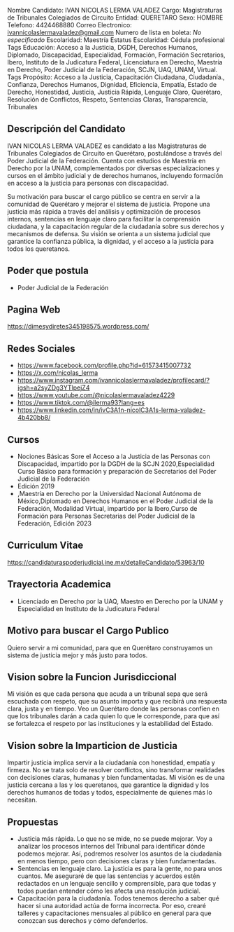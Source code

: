 Nombre Candidato: IVAN NICOLAS LERMA VALADEZ
Cargo: Magistraturas de Tribunales Colegiados de Circuito
Entidad: QUERETARO
Sexo: HOMBRE
Telefono: 4424468880
Correo Electronico: ivannicolaslermavaladez@gmail.com
Numero de lista en boleta: *No especificado*
Escolaridad: Maestría
Estatus Escolaridad: Cédula profesional
Tags Educación: Acceso a la Justicia, DGDH, Derechos Humanos, Diplomado, Discapacidad, Especialidad, Formación, Formación Secretarios, Ibero, Instituto de la Judicatura Federal, Licenciatura en Derecho, Maestría en Derecho, Poder Judicial de la Federación, SCJN, UAQ, UNAM, Virtual.
Tags Propósito: Acceso a la Justicia, Capacitación Ciudadana, Ciudadanía., Confianza, Derechos Humanos, Dignidad, Eficiencia, Empatía, Estado de Derecho, Honestidad, Justicia, Justicia Rápida, Lenguaje Claro, Querétaro, Resolución de Conflictos, Respeto, Sentencias Claras, Transparencia, Tribunales


## Descripción del Candidato 

IVAN NICOLAS LERMA VALADEZ es candidato a las Magistraturas de Tribunales Colegiados de Circuito en Querétaro, postulándose a través del Poder Judicial de la Federación. Cuenta con estudios de Maestría en Derecho por la UNAM, complementados por diversas especializaciones y cursos en el ámbito judicial y de derechos humanos, incluyendo formación en acceso a la justicia para personas con discapacidad.

Su motivación para buscar el cargo público se centra en servir a la comunidad de Querétaro y mejorar el sistema de justicia. Propone una justicia más rápida a través del análisis y optimización de procesos internos, sentencias en lenguaje claro para facilitar la comprensión ciudadana, y la capacitación regular de la ciudadanía sobre sus derechos y mecanismos de defensa. Su visión se orienta a un sistema judicial que garantice la confianza pública, la dignidad, y el acceso a la justicia para todos los queretanos.


## Poder que postula

- Poder Judicial de la Federación


## Pagina Web

https://dimesydiretes345198575.wordpress.com/


## Redes Sociales

- https://www.facebook.com/profile.php?id=61573415007732
- https://x.com/nicolas_lerma
- https://www.instagram.com/ivannicolaslermavaladez/profilecard/?igsh=a2syZDg3YTlpejZ4
- https://www.youtube.com/@nicolaslermavaladez4229
- https://www.tiktok.com/@ilerma93?lang=es
- https://www.linkedin.com/in/ivC3A1n-nicolC3A1s-lerma-valadez-4b420bb8/


## Cursos

- Nociones Básicas Sore el Acceso a la Justicia de las Personas con Discapacidad, impartido por la DGDH de la SCJN 2020,Especialidad Curso Básico para formación y preparación de Secretarios del Poder Judicial de la Federación
- Edición 2019
- ,Maestría en Derecho por la Universidad Nacional Autónoma de México,Diplomado en Derechos Humanos en el Poder Judicial de la Federación, Modalidad Virtual, impartido por la Ibero,Curso de Formación para Personas Secretarias del Poder Judicial de la Federación, Edición 2023


## Curriculum Vitae

https://candidaturaspoderjudicial.ine.mx/detalleCandidato/53963/10


## Trayectoria Academica

- Licenciado en Derecho por la UAQ, Maestro en Derecho por la UNAM y Especialidad en Instituto de la Judicatura Federal


## Motivo para buscar el Cargo Publico

Quiero servir a mi comunidad, para que en Querétaro construyamos un sistema de justicia mejor y más justo para todos.


## Vision sobre la Funcion Jurisdiccional

Mi visión es que cada persona que acuda a un tribunal sepa que será escuchada con respeto, que su asunto importa y que recibirá una respuesta clara, justa y en tiempo. Veo un Querétaro donde las personas confíen en que los tribunales darán a cada quien lo que le corresponde, para que así se fortalezca el respeto por las instituciones y la estabilidad del Estado.


## Vision sobre la Imparticion de Justicia

Impartir justicia implica servir a la ciudadanía con honestidad, empatía y firmeza. No se trata solo de resolver conflictos, sino transformar realidades con decisiones claras, humanas y bien fundamentadas. Mi visión es de una justicia cercana a las y los queretanos, que garantice la dignidad y los derechos humanos de todas y todos, especialmente de quienes más lo necesitan.


## Propuestas

- Justicia más rápida. Lo que no se mide, no se puede mejorar. Voy a analizar los procesos internos del Tribunal para identificar dónde podemos mejorar. Así, podremos resolver los asuntos de la ciudadanía en menos tiempo, pero con decisiones claras y bien fundamentadas.
- Sentencias en lenguaje claro. La justicia es para la gente, no para unos cuantos. Me aseguraré de que las sentencias y acuerdos estén redactados en un lenguaje sencillo y comprensible, para que todas y todos puedan entender cómo les afecta una resolución judicial.
- Capacitación para la ciudadanía. Todos tenemos derecho a saber qué hacer si una autoridad actúa de forma incorrecta. Por eso, crearé talleres y capacitaciones mensuales al público en general para que conozcan sus derechos y cómo defenderlos.

